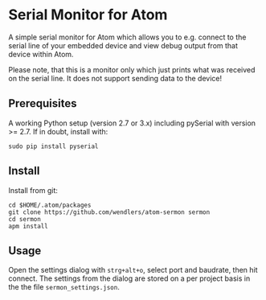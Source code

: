 # Serial Monitor for Atom

A simple serial monitor for Atom which allows you to e.g. connect to the serial
line of your embedded device and view debug output from that device within Atom.

Please note, that this is a monitor only which just prints what was received on
the serial line. It does not support sending data to the device!

## Prerequisites

A working Python setup (version 2.7 or 3.x) including pySerial with version >= 2.7.
If in doubt, install with:

    sudo pip install pyserial

## Install

Install from git:

    cd $HOME/.atom/packages
    git clone https://github.com/wendlers/atom-sermon sermon
    cd sermon
    apm install

## Usage

Open the settings dialog with `strg+alt+o`, select port and baudrate,
then hit connect. The settings from the dialog are stored on a per project
basis in the the file `sermon_settings.json`.
